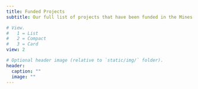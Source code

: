 ```yaml
---
title: Funded Projects
subtitle: Our full list of projects that have been funded in the Mines Glaciology Group

# View.
#   1 = List
#   2 = Compact
#   3 = Card
view: 2

# Optional header image (relative to `static/img/` folder).
header:
  caption: ""
  image: ""
---
```

